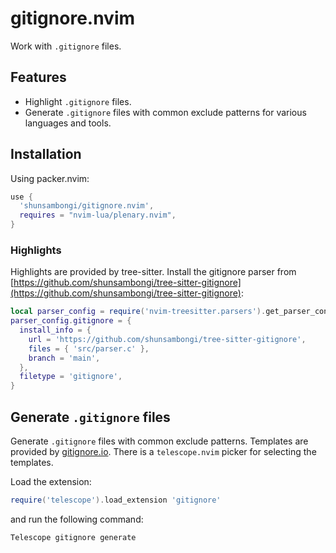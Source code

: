 # gitignore.nvim

Work with `.gitignore` files.

## Features

- Highlight `.gitignore` files.
- Generate `.gitignore` files with common exclude patterns for various languages and tools.

## Installation

Using packer.nvim:

```lua
use {
  'shunsambongi/gitignore.nvim',
  requires = "nvim-lua/plenary.nvim",
}
```

### Highlights

Highlights are provided by tree-sitter. Install the gitignore parser from [https://github.com/shunsambongi/tree-sitter-gitignore](https://github.com/shunsambongi/tree-sitter-gitignore):

```lua
local parser_config = require('nvim-treesitter.parsers').get_parser_configs()
parser_config.gitignore = {
  install_info = {
    url = 'https://github.com/shunsambongi/tree-sitter-gitignore',
    files = { 'src/parser.c' },
    branch = 'main',
  },
  filetype = 'gitignore',
}
```

## Generate `.gitignore` files

Generate `.gitignore` files with common exclude patterns. Templates are provided by [gitignore.io](https://gitignore.io). There is a `telescope.nvim` picker for selecting the templates.

Load the extension:

```lua
require('telescope').load_extension 'gitignore'
```

and run the following command:

```viml
Telescope gitignore generate
```
